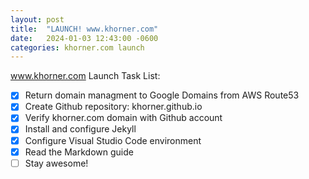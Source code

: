 ```yaml
---
layout: post
title:  "LAUNCH! www.khorner.com"
date:   2024-01-03 12:43:00 -0600
categories: khorner.com launch
---
```


www.khorner.com Launch Task List:
- [x] Return domain managment to Google Domains from AWS Route53
- [x] Create Github repository: khorner.github.io
- [x] Verify khorner.com domain with Github account
- [x] Install and configure Jekyll
- [x] Configure Visual Studio Code environment 
- [x] Read the Markdown guide
- [ ] Stay awesome!
